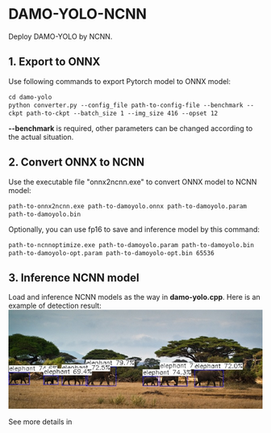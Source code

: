 # DAMO-YOLO-NCNN
 Deploy DAMO-YOLO by NCNN.
## 1. Export to ONNX
Use following commands to export Pytorch model to ONNX model:
```
cd damo-yolo
python converter.py --config_file path-to-config-file --benchmark --ckpt path-to-ckpt --batch_size 1 --img_size 416 --opset 12
```
**--benchmark** is required, other parameters can be changed according to the actual situation.
## 2. Convert ONNX to NCNN
Use the executable file "onnx2ncnn.exe" to convert ONNX model to NCNN model:
```
path-to-onnx2ncnn.exe path-to-damoyolo.onnx path-to-damoyolo.param path-to-damoyolo.bin
```
Optionally, you can use fp16 to save and inference model by this command:
```
path-to-ncnnoptimize.exe path-to-damoyolo.param path-to-damoyolo.bin path-to-damoyolo-opt.param path-to-damoyolo-opt.bin 65536
```
## 3. Inference NCNN model 
Load and inference NCNN models as the way in **damo-yolo.cpp**. Here is an example of detection result:
![000000000597-mark](images/000000000597-mark.jpg)

See more details in 